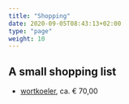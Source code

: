 ```yaml
---
title: "Shopping"
date: 2020-09-05T08:43:13+02:00
type: "page"
weight: 10
---
```


## A small shopping list

* [wortkoeler](https://www.brouwland.com/nl/onze-producten/bierbereiding/brouwapparatuur/wortkoeling/d/wortkoeler-inox-gelast-12-platen?gaCategory=search), ca. &euro; 70,00

